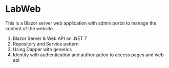 # LabWeb
 This is a Blazor server web application with admin portal to manage the content of the website
 
 1. Blazor Server & Web API on .NET 7
 2. Repository and Service pattern
 3. Using Dapper with generics
 4. Identity with authentication and authorization to access pages and web api
